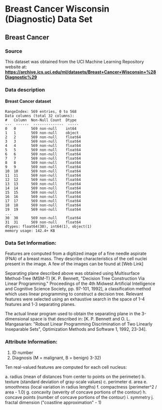 # Breast Cancer Wisconsin (Diagnostic) Data Set
## Breast Cancer
### Source
This dataset was obtained from the UCI Machine Learning Repository website at: **https://archive.ics.uci.edu/ml/datasets/Breast+Cancer+Wisconsin+%28Diagnostic%29**

### Data description
#### Breast Cancer dataset
	RangeIndex: 569 entries, 0 to 568
	Data columns (total 32 columns):
	#   Column  Non-Null Count  Dtype  
	---  ------  --------------  -----  
	0   0       569 non-null    int64  
	1   1       569 non-null    object 
	2   2       569 non-null    float64
	3   3       569 non-null    float64
	4   4       569 non-null    float64
	5   5       569 non-null    float64
	6   6       569 non-null    float64
	7   7       569 non-null    float64
	8   8       569 non-null    float64
	9   9       569 non-null    float64
	10  10      569 non-null    float64
	11  11      569 non-null    float64
	12  12      569 non-null    float64
	13  13      569 non-null    float64
	14  14      569 non-null    float64
	15  15      569 non-null    float64
	16  16      569 non-null    float64
	17  17      569 non-null    float64
	18  18      569 non-null    float64
	19  19      569 non-null    float64
	...
	30  30      569 non-null    float64
	31  31      569 non-null    float64
	dtypes: float64(30), int64(1), object(1)
	memory usage: 142.4+ KB


### Data Set Information:

Features are computed from a digitized image of a fine needle aspirate (FNA) of a breast mass. They describe characteristics of the cell nuclei present in the image. A few of the images can be found at [Web Link]

Separating plane described above was obtained using Multisurface Method-Tree (MSM-T) [K. P. Bennett, "Decision Tree Construction Via Linear Programming." Proceedings of the 4th Midwest Artificial Intelligence and Cognitive Science Society, pp. 97-101, 1992], a classification method which uses linear programming to construct a decision tree. Relevant features were selected using an exhaustive search in the space of 1-4 features and 1-3 separating planes.

The actual linear program used to obtain the separating plane in the 3-dimensional space is that described in: [K. P. Bennett and O. L. Mangasarian: "Robust Linear Programming Discrimination of Two Linearly Inseparable Sets", Optimization Methods and Software 1, 1992, 23-34].


### Attribute Information:

1.  ID number
2. Diagnosis (M = malignant, B = benign)
3-32)

Ten real-valued features are computed for each cell nucleus:

a. radius (mean of distances from center to points on the perimeter)
b. texture (standard deviation of gray-scale values)
c. perimeter
d. area
e. smoothness (local variation in radius lengths)
f. compactness (perimeter^2 / area - 1.0)
g. concavity (severity of concave portions of the contour)
h. concave points (number of concave portions of the contour)
i. symmetry
j. fractal dimension ("coastline approximation" - 1)
